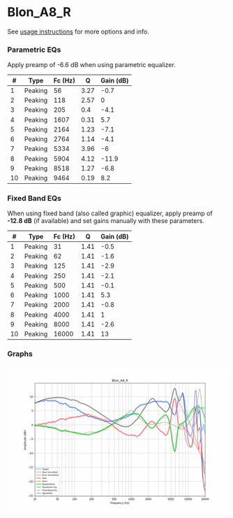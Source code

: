# Blon_A8_R
See [usage instructions](https://github.com/jaakkopasanen/AutoEq#usage) for more options and info.

### Parametric EQs
Apply preamp of -6.6 dB when using parametric equalizer.

|   # | Type    |   Fc (Hz) |    Q |   Gain (dB) |
|-----|---------|-----------|------|-------------|
|   1 | Peaking |        56 | 3.27 |        -0.7 |
|   2 | Peaking |       118 | 2.57 |         0   |
|   3 | Peaking |       205 | 0.4  |        -4.1 |
|   4 | Peaking |      1607 | 0.31 |         5.7 |
|   5 | Peaking |      2164 | 1.23 |        -7.1 |
|   6 | Peaking |      2764 | 1.14 |        -4.1 |
|   7 | Peaking |      5334 | 3.96 |        -6   |
|   8 | Peaking |      5904 | 4.12 |       -11.9 |
|   9 | Peaking |      8518 | 1.27 |        -6.8 |
|  10 | Peaking |      9464 | 0.19 |         8.2 |

### Fixed Band EQs
When using fixed band (also called graphic) equalizer, apply preamp of **-12.8 dB** (if available) and set gains manually with these parameters.

|   # | Type    |   Fc (Hz) |    Q |   Gain (dB) |
|-----|---------|-----------|------|-------------|
|   1 | Peaking |        31 | 1.41 |        -0.5 |
|   2 | Peaking |        62 | 1.41 |        -1.6 |
|   3 | Peaking |       125 | 1.41 |        -2.9 |
|   4 | Peaking |       250 | 1.41 |        -2.1 |
|   5 | Peaking |       500 | 1.41 |        -0.1 |
|   6 | Peaking |      1000 | 1.41 |         5.3 |
|   7 | Peaking |      2000 | 1.41 |        -0.8 |
|   8 | Peaking |      4000 | 1.41 |         1   |
|   9 | Peaking |      8000 | 1.41 |        -2.6 |
|  10 | Peaking |     16000 | 1.41 |        13   |

### Graphs
![](./Blon_A8_R.png)
